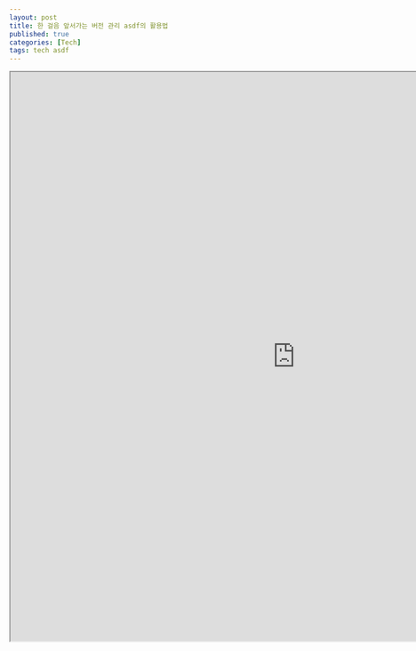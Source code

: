 ```yaml
---
layout: post
title: 한 걸음 앞서가는 버전 관리 asdf의 활용법
published: true
categories: [Tech]
tags: tech asdf
---
```

<iframe width="1024" height="1024" src="https://docs.google.com/document/d/e/2PACX-1vSQg4ttTrwIG_SURldcTk8f_qrOATiY-xPtXZQOLU6N8NU0mq3TIZ7X5wtMPgLlnJ3Y38MGxOYtZkmC/pub?embedded=true"></iframe>   
    
